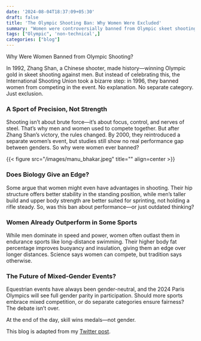 ```yaml
---
date: '2024-08-04T18:37:09+05:30'
draft: false
title: 'The Olympic Shooting Ban: Why Women Were Excluded'
summary: "Women were controversially banned from Olympic skeet shooting in 1996, raising questions about gender equality in sports"
tags: ["Olympic", 'non-technical',]
categories: ["blog"]
---
```


Why Were Women Banned from Olympic Shooting?

In 1992, Zhang Shan, a Chinese shooter, made history—winning Olympic gold in skeet shooting against men. But instead of celebrating this, the International Shooting Union took a bizarre step: in 1996, they banned women from competing in the event. No explanation. No separate category. Just exclusion.

### A Sport of Precision, Not Strength

Shooting isn’t about brute force—it’s about focus, control, and nerves of steel. That’s why men and women used to compete together. But after Zhang Shan’s victory, the rules changed. By 2000, they reintroduced a separate women’s event, but studies still show no real performance gap between genders. So why were women ever banned?

{{< figure src="/images/manu_bhakar.jpeg" title="" align=center >}}

### Does Biology Give an Edge?

Some argue that women might even have advantages in shooting. Their hip structure offers better stability in the standing position, while men’s taller build and upper body strength are better suited for sprinting, not holding a rifle steady. So, was this ban about performance—or just outdated thinking?

### Women Already Outperform in Some Sports

While men dominate in speed and power, women often outlast them in endurance sports like long-distance swimming. Their higher body fat percentage improves buoyancy and insulation, giving them an edge over longer distances. Science says women can compete, but tradition says otherwise.

### The Future of Mixed-Gender Events?

Equestrian events have always been gender-neutral, and the 2024 Paris Olympics will see full gender parity in participation. Should more sports embrace mixed competition, or do separate categories ensure fairness? The debate isn’t over.

At the end of the day, skill wins medals—not gender.

This blog is adapted from my [Twitter post](https://x.com/NotNotTushar/status/1820045307297599507).


